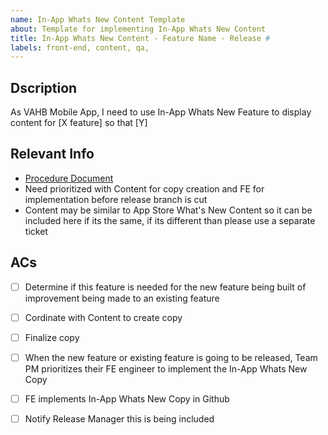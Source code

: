 ```yaml
---
name: In-App Whats New Content Template
about: Template for implementing In-App Whats New Content 
title: In-App Whats New Content - Feature Name - Release # 
labels: front-end, content, qa, 
---
```

## Dscription
<!-- What is it that needs to be changed for code maintenance -->
As VAHB Mobile App, I need to use In-App Whats New Feature to display content for [X feature] so that [Y]

## Relevant Info
- [Procedure Document](https://github.com/department-of-veterans-affairs/va.gov-team/blob/master/products/va-mobile-app/Teams/QA%20and%20Release/Policies/Process%20-%20In%20App%20Whats%20New%20Messaging.md)
- Need prioritized with Content for copy creation and FE for implementation before release branch is cut
- Content may be similar to App Store What's New Content so it can be included here if its the same, if its different than please use a separate ticket 


## ACs
- [ ] Determine if this feature is needed for the new feature being built of improvement being made to an existing feature 
- [ ] Cordinate with Content to create copy 
- [ ] Finalize copy
- [ ] When the new feature or existing feature is going to be released, Team PM prioritizes their FE engineer to implement the In-App Whats New Copy
- [ ] FE implements In-App Whats New Copy in Github
- [ ] Notify Release Manager this is being included 

	
